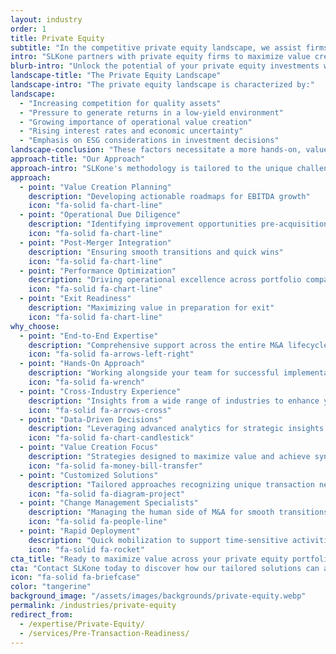 ```yaml
---
layout: industry
order: 1
title: Private Equity
subtitle: "In the competitive private equity landscape, we assist firms in maximizing value creation, driving performance improvements, and enhancing returns across portfolio companies."
intro: "SLKone partners with private equity firms to maximize value creation throughout the investment lifecycle. We bring a unique blend of strategic insight and operational expertise to drive performance improvements, accelerate growth, and enhance returns across portfolio companies."
blurb-intro: "Unlock the potential of your private equity investments with SLKone's expert guidance and innovative strategies."
landscape-title: "The Private Equity Landscape"
landscape-intro: "The private equity landscape is characterized by:"
landscape:
  - "Increasing competition for quality assets"
  - "Pressure to generate returns in a low-yield environment"
  - "Growing importance of operational value creation"
  - "Rising interest rates and economic uncertainty"
  - "Emphasis on ESG considerations in investment decisions"
landscape-conclusion: "These factors necessitate a more hands-on, value-driven approach to portfolio management."
approach-title: "Our Approach"
approach-intro: "SLKone's methodology is tailored to the unique challenges of private equity, focusing on:"
approach:
  - point: "Value Creation Planning"
    description: "Developing actionable roadmaps for EBITDA growth"
    icon: "fa-solid fa-chart-line"
  - point: "Operational Due Diligence"
    description: "Identifying improvement opportunities pre-acquisition"
    icon: "fa-solid fa-chart-line"
  - point: "Post-Merger Integration"
    description: "Ensuring smooth transitions and quick wins"
    icon: "fa-solid fa-chart-line"
  - point: "Performance Optimization"
    description: "Driving operational excellence across portfolio companies"
    icon: "fa-solid fa-chart-line"
  - point: "Exit Readiness"
    description: "Maximizing value in preparation for exit"
    icon: "fa-solid fa-chart-line"
why_choose:
  - point: "End-to-End Expertise"
    description: "Comprehensive support across the entire M&A lifecycle."
    icon: "fa-solid fa-arrows-left-right"
  - point: "Hands-On Approach"
    description: "Working alongside your team for successful implementation."
    icon: "fa-solid fa-wrench"
  - point: "Cross-Industry Experience"
    description: "Insights from a wide range of industries to enhance your processes."
    icon: "fa-solid fa-arrows-cross"
  - point: "Data-Driven Decisions"
    description: "Leveraging advanced analytics for strategic insights."
    icon: "fa-solid fa-chart-candlestick"
  - point: "Value Creation Focus"
    description: "Strategies designed to maximize value and achieve synergy targets."
    icon: "fa-solid fa-money-bill-transfer"
  - point: "Customized Solutions"
    description: "Tailored approaches recognizing unique transaction needs."
    icon: "fa-solid fa-diagram-project"
  - point: "Change Management Specialists"
    description: "Managing the human side of M&A for smooth transitions."
    icon: "fa-solid fa-people-line"
  - point: "Rapid Deployment"
    description: "Quick mobilization to support time-sensitive activities."
    icon: "fa-solid fa-rocket"
cta_title: "Ready to maximize value across your private equity portfolio?"
cta: "Contact SLKone today to discover how our tailored solutions can accelerate performance and enhance returns."
icon: "fa-solid fa-briefcase"
color: "tangerine"
background_image: "/assets/images/backgrounds/private-equity.webp"
permalink: /industries/private-equity
redirect_from:
  - /expertise/Private-Equity/
  - /services/Pre-Transaction-Readiness/
---
```


